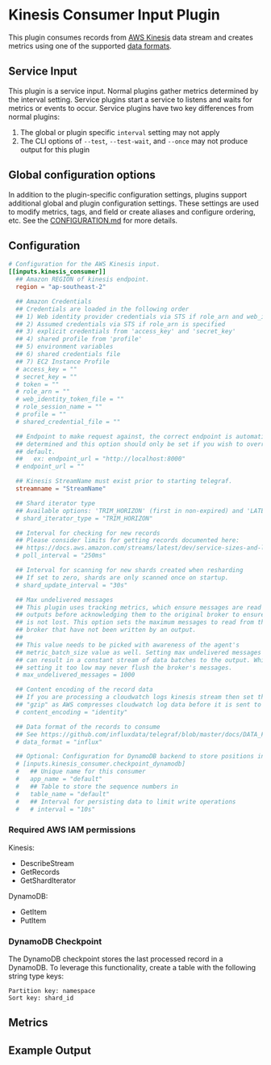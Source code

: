 # Kinesis Consumer Input Plugin

This plugin consumes records from [AWS Kinesis][kinesis] data stream and
creates metrics using one of the supported [data formats][data_formats].

[kinesis]: https://aws.amazon.com/kinesis/
[data_formats]: /docs/DATA_FORMATS_INPUT.md

## Service Input <!-- @/docs/includes/service_input.md -->

This plugin is a service input. Normal plugins gather metrics determined by the
interval setting. Service plugins start a service to listens and waits for
metrics or events to occur. Service plugins have two key differences from
normal plugins:

1. The global or plugin specific `interval` setting may not apply
2. The CLI options of `--test`, `--test-wait`, and `--once` may not produce
   output for this plugin

## Global configuration options <!-- @/docs/includes/plugin_config.md -->

In addition to the plugin-specific configuration settings, plugins support
additional global and plugin configuration settings. These settings are used to
modify metrics, tags, and field or create aliases and configure ordering, etc.
See the [CONFIGURATION.md][CONFIGURATION.md] for more details.

[CONFIGURATION.md]: ../../../docs/CONFIGURATION.md#plugins

## Configuration

```toml @sample.conf
# Configuration for the AWS Kinesis input.
[[inputs.kinesis_consumer]]
  ## Amazon REGION of kinesis endpoint.
  region = "ap-southeast-2"

  ## Amazon Credentials
  ## Credentials are loaded in the following order
  ## 1) Web identity provider credentials via STS if role_arn and web_identity_token_file are specified
  ## 2) Assumed credentials via STS if role_arn is specified
  ## 3) explicit credentials from 'access_key' and 'secret_key'
  ## 4) shared profile from 'profile'
  ## 5) environment variables
  ## 6) shared credentials file
  ## 7) EC2 Instance Profile
  # access_key = ""
  # secret_key = ""
  # token = ""
  # role_arn = ""
  # web_identity_token_file = ""
  # role_session_name = ""
  # profile = ""
  # shared_credential_file = ""

  ## Endpoint to make request against, the correct endpoint is automatically
  ## determined and this option should only be set if you wish to override the
  ## default.
  ##   ex: endpoint_url = "http://localhost:8000"
  # endpoint_url = ""

  ## Kinesis StreamName must exist prior to starting telegraf.
  streamname = "StreamName"

  ## Shard iterator type
  ## Available options: 'TRIM_HORIZON' (first in non-expired) and 'LATEST'
  # shard_iterator_type = "TRIM_HORIZON"

  ## Interval for checking for new records
  ## Please consider limits for getting records documented here:
  ## https://docs.aws.amazon.com/streams/latest/dev/service-sizes-and-limits.html
  # poll_interval = "250ms"

  ## Interval for scanning for new shards created when resharding
  ## If set to zero, shards are only scanned once on startup.
  # shard_update_interval = "30s"

  ## Max undelivered messages
  ## This plugin uses tracking metrics, which ensure messages are read to
  ## outputs before acknowledging them to the original broker to ensure data
  ## is not lost. This option sets the maximum messages to read from the
  ## broker that have not been written by an output.
  ##
  ## This value needs to be picked with awareness of the agent's
  ## metric_batch_size value as well. Setting max undelivered messages too high
  ## can result in a constant stream of data batches to the output. While
  ## setting it too low may never flush the broker's messages.
  # max_undelivered_messages = 1000

  ## Content encoding of the record data
  ## If you are processing a cloudwatch logs kinesis stream then set this to
  ## "gzip" as AWS compresses cloudwatch log data before it is sent to kinesis.
  # content_encoding = "identity"

  ## Data format of the records to consume
  ## See https://github.com/influxdata/telegraf/blob/master/docs/DATA_FORMATS_INPUT.md
  # data_format = "influx"

  ## Optional: Configuration for DynamoDB backend to store positions in the stream
  # [inputs.kinesis_consumer.checkpoint_dynamodb]
  #   ## Unique name for this consumer
  #   app_name = "default"
  #   ## Table to store the sequence numbers in
  #   table_name = "default"
  #   ## Interval for persisting data to limit write operations
  #   # interval = "10s"
```

### Required AWS IAM permissions

Kinesis:

- DescribeStream
- GetRecords
- GetShardIterator

DynamoDB:

- GetItem
- PutItem

### DynamoDB Checkpoint

The DynamoDB checkpoint stores the last processed record in a DynamoDB. To
leverage this functionality, create a table with the following string type keys:

```shell
Partition key: namespace
Sort key: shard_id
```

## Metrics

## Example Output
